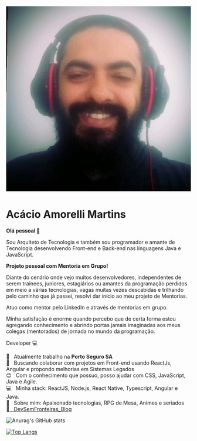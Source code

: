 <h1 align="center">
  <img alt="Acacio Martins" title="AcácioMentoria" src="acacio_mentoria.jpeg" />
</h1>

# Acácio Amorelli Martins

**Olá pessoal 👋**

Sou Arquiteto de Tecnologia e também sou programador e amante de Tecnologia desenvolvendo Front-end e Back-end nas linguagens Java e JavaScript.

**Projeto pessoal com Mentoria em Grupo!**

Diante do cenário onde vejo muitos desenvolvedores, independentes de serem trainees, juniores, estagiários ou amantes da programação perdidos em meio a várias tecnologias, vagas muitas vezes descabidas e trilhando pelo caminho que já passei, resolvi dar início ao meu projeto de Mentorias.

Atuo como mentor pelo LinkedIn e através de mentorias em grupo.

Minha satisfação é enorme quando percebo que de certa forma estou agregando conhecimento e abrindo portas jamais imaginadas aos meus colegas (mentorados) de jornada no mundo da programação.


Developer :computer:

 :rocket:  &nbsp; Atualmente trabalho na **Porto Seguro SA**
 <br/> :purple_heart: &nbsp; Buscando colaborar com projetos em Front-end usando ReactJs, Angular e propondo melhorias em Sistemas Legados
 <br/> :blush: &nbsp; Com o conhecimento que possuo, posso ajudar com CSS, JavaScript, Java e Agile.
 <br/> :computer: &nbsp; Minha stack: ReactJS, Node.js, React Native, Typescript, Angular e Java.
 <br/> 💬  &nbsp; Sobre mim: Apaixonado tecnologias, RPG de Mesa, Animes e seriados
 <br/> :memo:[ &nbsp; DevSemFronteiras_Blog](https://awesome-montalcini-fe849a.netlify.app/)

![Anurag's GitHub stats](https://github-readme-stats.vercel.app/api?username=acaciomartins&show_icons=true&theme=dracula)

[![Top Langs](https://github-readme-stats.vercel.app/api/top-langs/?username=acaciomartins&layout=compact&theme=dracula)](https://github.com/anuraghazra/github-readme-stats)




